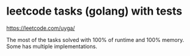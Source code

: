 # leetcode tasks (golang) with tests

https://leetcode.com/uyga/

The most of the tasks solved with 100% of runtime and 100% memory. Some has multiple implementations.

